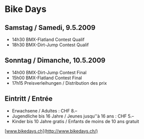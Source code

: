 # Bike Days

<!-- Manuel Hitz -->

## Samstag / Samedi, 9.5.2009

- 14h30 BMX-Flatland Contest Qualif
- 18h30 BMX-Dirt-Jump Contest Qualif

## Sonntag / Dimanche, 10.5.2009

- 14h00 BMX-Dirt-Jump Contest Final
- 15h00 BMX-Flatland Contest Final
- 17h15 Preisverleihungen / Distribution des prix

## Eintritt / Entrée

- Erwachsene / Adultes : CHF 8.–
- Jugendliche bis 16 Jahre / Jeunes jusqu''à 16 ans : CHF 5.–
- Kinder bis 10 Jahre gratis / Enfants de moins de 10 ans gratuit

[www.bikedays.ch](http://www.bikedays.ch/)
